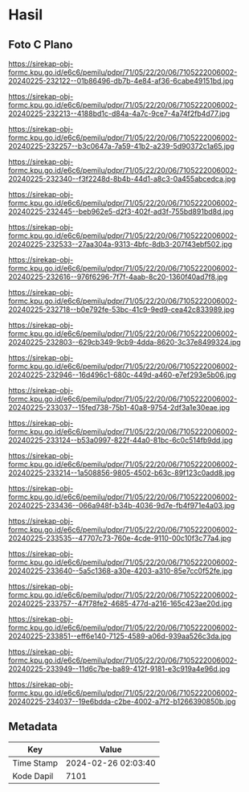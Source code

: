# Hasil

## Foto C Plano

https://sirekap-obj-formc.kpu.go.id/e6c6/pemilu/pdpr/71/05/22/20/06/7105222006002-20240225-232122--01b86496-db7b-4e84-af36-6cabe49151bd.jpg

https://sirekap-obj-formc.kpu.go.id/e6c6/pemilu/pdpr/71/05/22/20/06/7105222006002-20240225-232213--4188bd1c-d84a-4a7c-9ce7-4a74f2fb4d77.jpg

https://sirekap-obj-formc.kpu.go.id/e6c6/pemilu/pdpr/71/05/22/20/06/7105222006002-20240225-232257--b3c0647a-7a59-41b2-a239-5d90372c1a65.jpg

https://sirekap-obj-formc.kpu.go.id/e6c6/pemilu/pdpr/71/05/22/20/06/7105222006002-20240225-232340--f3f2248d-8b4b-44d1-a8c3-0a455abcedca.jpg

https://sirekap-obj-formc.kpu.go.id/e6c6/pemilu/pdpr/71/05/22/20/06/7105222006002-20240225-232445--beb962e5-d2f3-402f-ad3f-755bd891bd8d.jpg

https://sirekap-obj-formc.kpu.go.id/e6c6/pemilu/pdpr/71/05/22/20/06/7105222006002-20240225-232533--27aa304a-9313-4bfc-8db3-207f43ebf502.jpg

https://sirekap-obj-formc.kpu.go.id/e6c6/pemilu/pdpr/71/05/22/20/06/7105222006002-20240225-232616--976f6296-7f7f-4aab-8c20-1360f40ad7f8.jpg

https://sirekap-obj-formc.kpu.go.id/e6c6/pemilu/pdpr/71/05/22/20/06/7105222006002-20240225-232718--b0e792fe-53bc-41c9-9ed9-cea42c833989.jpg

https://sirekap-obj-formc.kpu.go.id/e6c6/pemilu/pdpr/71/05/22/20/06/7105222006002-20240225-232803--629cb349-9cb9-4dda-8620-3c37e8499324.jpg

https://sirekap-obj-formc.kpu.go.id/e6c6/pemilu/pdpr/71/05/22/20/06/7105222006002-20240225-232946--16d496c1-680c-449d-a460-e7ef293e5b06.jpg

https://sirekap-obj-formc.kpu.go.id/e6c6/pemilu/pdpr/71/05/22/20/06/7105222006002-20240225-233037--15fed738-75b1-40a8-9754-2df3a1e30eae.jpg

https://sirekap-obj-formc.kpu.go.id/e6c6/pemilu/pdpr/71/05/22/20/06/7105222006002-20240225-233124--b53a0997-822f-44a0-81bc-6c0c514fb9dd.jpg

https://sirekap-obj-formc.kpu.go.id/e6c6/pemilu/pdpr/71/05/22/20/06/7105222006002-20240225-233214--1a508856-9805-4502-b63c-89f123c0add8.jpg

https://sirekap-obj-formc.kpu.go.id/e6c6/pemilu/pdpr/71/05/22/20/06/7105222006002-20240225-233436--066a948f-b34b-4036-9d7e-fb4f971e4a03.jpg

https://sirekap-obj-formc.kpu.go.id/e6c6/pemilu/pdpr/71/05/22/20/06/7105222006002-20240225-233535--47707c73-760e-4cde-9110-00c10f3c77a4.jpg

https://sirekap-obj-formc.kpu.go.id/e6c6/pemilu/pdpr/71/05/22/20/06/7105222006002-20240225-233640--5a5c1368-a30e-4203-a310-85e7cc0f52fe.jpg

https://sirekap-obj-formc.kpu.go.id/e6c6/pemilu/pdpr/71/05/22/20/06/7105222006002-20240225-233757--47f78fe2-4685-477d-a216-165c423ae20d.jpg

https://sirekap-obj-formc.kpu.go.id/e6c6/pemilu/pdpr/71/05/22/20/06/7105222006002-20240225-233851--eff6e140-7125-4589-a06d-939aa526c3da.jpg

https://sirekap-obj-formc.kpu.go.id/e6c6/pemilu/pdpr/71/05/22/20/06/7105222006002-20240225-233949--11d6c7be-ba89-412f-9181-e3c919a4e96d.jpg

https://sirekap-obj-formc.kpu.go.id/e6c6/pemilu/pdpr/71/05/22/20/06/7105222006002-20240225-234037--19e6bdda-c2be-4002-a7f2-b1266390850b.jpg


## Metadata

| Key        | Value               |
| ---------- | ------------------- |
| Time Stamp | 2024-02-26 02:03:40 |
| Kode Dapil | 7101                |



